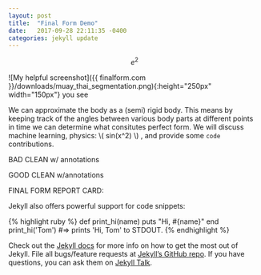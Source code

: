 ```yaml
---
layout: post
title:  "Final Form Demo"
date:   2017-09-28 22:11:35 -0400
categories: jekyll update
---
```

<script type="text/javascript"
    src="http://cdn.mathjax.org/mathjax/latest/MathJax.js?config=TeX-AMS-MML_HTMLorMML">
</script>


$$ e^2 $$

![My helpful screenshot]({{ finalform.com }}/downloads/muay_thai_segmentation.png){:height="250px" width="150px"} you see

We can approximate the body as a (semi) rigid body. This means by keeping track of the angles between various body parts at different points in time we can determine what consitutes perfect form.
We will discuss machine learning, physics: \\( sin(x^2) \\) , and provide some  `code` contributions.


BAD CLEAN w/ annotations


GOOD CLEAN w/annotations


FINAL FORM REPORT CARD:

Jekyll also offers powerful support for code snippets:

{% highlight ruby %}
def print_hi(name)
  puts "Hi, #{name}"
end
print_hi('Tom')
#=> prints 'Hi, Tom' to STDOUT.
{% endhighlight %}

Check out the [Jekyll docs][jekyll-docs] for more info on how to get the most out of Jekyll. File all bugs/feature requests at [Jekyll’s GitHub repo][jekyll-gh]. If you have questions, you can ask them on [Jekyll Talk][jekyll-talk].

[jekyll-docs]: https://jekyllrb.com/docs/home
[jekyll-gh]:   https://github.com/jekyll/jekyll
[jekyll-talk]: https://talk.jekyllrb.com/
